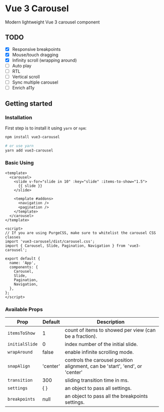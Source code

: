 # Vue 3 Carousel

Modern lightweight Vue 3 carousel component

## TODO

- [x] Responsive breakpoints
- [x] Mouse/touch dragging
- [x] Infinity scroll (wrapping around)
- [ ] Auto play
- [ ] RTL
- [ ] Vertical scroll
- [ ] Sync multiple carousel
- [ ] Enrich a11y

## Getting started

### Installation

First step is to install it using `yarn` or `npm`:

```bash
npm install vue3-carousel

# or use yarn
yarn add vue3-carousel
```

### Basic Using

```vue
<template>
  <carousel>
    <slide v-for="slide in 10" :key="slide" :items-to-show="1.5">
      {{ slide }}
    </slide>

    <template #addons>
      <navigation />
      <pagination />
    </template>
  </carousel>
</template>

<script>
// If you are using PurgeCSS, make sure to whitelist the carousel CSS classes
import 'vue3-carousel/dist/carousel.css';
import { Carousel, Slide, Pagination, Navigation } from 'vue3-carousel';

export default {
  name: 'App',
  components: {
    Carousel,
    Slide,
    Pagination,
    Navigation,
  },
};
</script>
```

### Available Props

| Prop           | Default  | Description                                                                  |
| -------------- | -------- | ---------------------------------------------------------------------------- |
| `itemsToShow`  | 1        | count of items to showed per view (can be a fraction).                       |
| `initialSlide` | 0        | index number of the initial slide.                                           |
| `wrapAround`   | false    | enable infinite scrolling mode.                                              |
| `snapAlign`    | 'center' | controls the carousel position alignment, can be 'start', 'end', or 'center' |
| `transition`   | 300      | sliding transition time in ms.                                               |
| `settings`     | { }      | an object to pass all settings.                                              |
| `breakpoints`  | null     | an object to pass all the breakpoints settings.                              |
